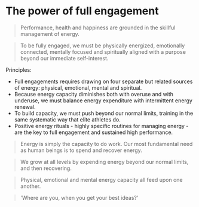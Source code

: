 # The power of full engagement

> Performance, health and happiness are grounded in the skillful management of energy.

> To be fully engaged, we must be physically energized, emotionally connected, mentally focused and spiritually aligned with a purpose beyond our immediate self-interest.

Principles:
* Full engagements requires drawing on four separate but related sources of energy: physical, emotional, mental and spiritual.
* Because energy capacity diminishes both with overuse and with underuse, we must balance energy expenditure with intermittent energy renewal.
* To build capacity, we must push beyond our normal limits, training in the same systematic way that elite athletes do.
* Positive energy rituals - highly specific routines for managing energy - are the key to full engagement and sustained high performance.


> Energy is simply the capacity to do work. Our most fundamental need as human beings is to spend and recover energy.

> We grow at all levels by expending energy beyond our normal limits, and then recovering.

> Physical, emotional and mental energy capacity all feed upon one another.

> 'Where are you, when you get your best ideas?'